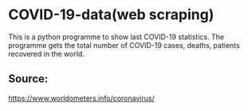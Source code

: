 # COVID-19-data(web scraping)
This is a python programme to show last COVID-19 statistics.
The programme gets the total number of COVID-19 cases, deaths, patients recovered in the world.
## Source:
https://www.worldometers.info/coronavirus/
